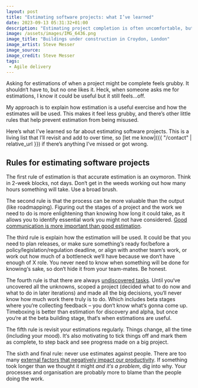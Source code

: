 ```yaml
---
layout: post
title: "Estimating software projects: what I’ve learned"
date: 2023-09-13 05:31:32+01:00
description: "Estimating project completion is often uncomfortable, but it’s valuable when done right. Here’s what I’ve learned so far about software project estimation."
image: /assets/images/IMG_6436.png
image_title: "Buildings under construction in Croydon, London"
image_artist: Steve Messer
image_source:
image_credit: Steve Messer
tags:
 - Agile delivery
---
```


Asking for estimations of when a project might be complete feels grubby. It shouldn‘t have to, but no one likes it. Heck, when someone asks me for estimations, I know it could be useful but it still feels…off.

My approach is to explain how estimation is a useful exercise and how the estimates will be used. This makes it feel less grubby, and there’s other little rules that help prevent estimation from being misused.

Here’s what I’ve learned so far about estimating software projects. This is a living list that I’ll revisit and add to over time, so [let me know]({{ "/contact" | relative_url }}) if there’s anything I’ve missed or got wrong.

## Rules for estimating software projects

The first rule of estimation is that accurate estimation is an oxymoron. Think in 2-week blocks, not days. Don‘t get in the weeds working out how many hours something will take. Use a broad brush.

The second rule is that the process can be more valuable than the output (like roadmapping). Figuring out the stages of a project and the work we need to do is more enlightening than knowing how long it could take, as it allows you to identify essential work you might not have considered. [Good communication is more important than good estimation](https://blog.pragmaticengineer.com/yes-you-should-estimate/).

The third rule is explain how the estimation will be used. It could be that you need to plan releases, or make sure something‘s ready for/before a policy/legislation/regulation deadline, or align with another team‘s work, or work out how much of a bottleneck we‘ll have because we don‘t have enough of X role. You never need to know when something will be done for knowing‘s sake, so don‘t hide it from your team-mates. Be honest.

The fourth rule is that there are always [undiscovered tasks](https://basecamp.com/shapeup/3.4-chapter-13#the-tasks-that-arent-there). Until you‘ve uncovered all the unknowns, scoped a project (decided what to do now and what to do in later iterations) and made all the big decisions, you‘ll never know how much work there truly is to do. Which includes beta stages where you‘re collecting feedback – you don‘t know what‘s gonna come up. Timeboxing is better than estimation for discovery and alpha, but once you‘re at the beta building stage, that‘s when estimations are useful.

The fifth rule is revisit your estimations regularly. Things change, all the time (including your mood). It‘s also motivating to tick things off and mark them as complete, to step back and see progress made on a big project.

The sixth and final rule: never use estimates against people. There are too many [external factors that negatively impact our productivity](https://cutlefish.substack.com/p/tbm-240-the-ultimate-guide-to-developer). If something took longer than we thought it might *and it‘s a problem*, dig into why. Your processes and organisation are probably more to blame than the people doing the work.
